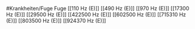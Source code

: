 #Krankheiten/Fuge
Fuge
[[110 Hz (E)]]
[[490 Hz (E)]]
[[970 Hz (E)]]
[[17300 Hz (E)]]
[[29500 Hz (E)]]
[[422500 Hz (E)]]
[[602500 Hz (E)]]
[[715310 Hz (E)]]
[[803500 Hz (E)]]
[[924370 Hz (E)]]